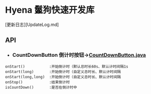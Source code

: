 # Hyena 鬣狗快速开发库

[更新日志][UpdateLog.md]

## API

* ### CountDownButton 倒计时按钮→[CountDownButton.java][CountDownButton.java]
```
onStart()           :开始倒计时（默认总时长60s、默认计时间隔1s
onStart(long)       :开始倒计时（自定义总时长、默认计时间隔
onStart(long,long)  :开始倒计时（自定义总时长、默认计时间隔
onStop()            :结束倒计时
isCountDown()       :是否在倒计时中
```



[CountDownButton.java]: https://github.com/zapailaohei/Hyena/hyenalibrary/src/main/java/com.akita.hyena.view.button.CountDownButtonjava

